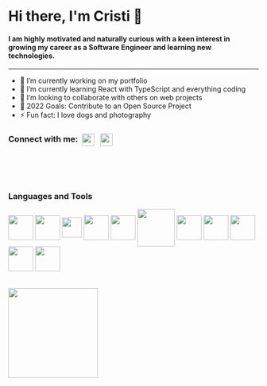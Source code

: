 # Hi there, I'm Cristi 👋

#### I am highly motivated and naturally curious with a keen interest in growing my career as a Software Engineer and learning new technologies.

<!--
**crisneames/crisneames** is a ✨ _special_ ✨ repository because its `README.md` (this file) appears on your GitHub profile.

- 🤔 I’m looking for help with ...
- 💬 Ask me about ...
- 😄 Pronouns: ...
-
Here are some ideas to get you started:
-->
---




- 🔭 I’m currently working on my portfolio
- 🌱 I’m currently learning React with TypeScript and everything coding
- 👯 I’m looking to collaborate with others on web projects
- 🥅 2022 Goals: Contribute to an Open Source Project
- ⚡ Fun fact: I love dogs and photography



### Connect with me:<!--LinkedIn-->&nbsp;&nbsp;<a href="https://www.linkedin.com/in/crisneames/" target="_blank"><img align="center" src="https://user-images.githubusercontent.com/5223593/156932560-19ad10dc-2492-409e-9bbf-1cb408cf11de.png" height="25" /></a>&nbsp;&nbsp; <a href="mailto:crisneames@gmail.com" target="_blank"><img align="center" src="https://img.icons8.com/fluency/48/000000/gmail-new.png" height="25" /></a>


<!--
base URL for icons
<a href="URL_REDIRECT" target="blank"><img align="center" src="" height="50" /></a>
icons are from https://icons8.com/icon/set/resume-icon/fluency
-->

<br />
<br />
<br />


### Languages and Tools <br />

<a href="URL_REDIRECT" target="blank"><img align="center" src="https://img.icons8.com/color/48/000000/html-5--v1.png" height="50" /></a>
<a href="URL_REDIRECT" target="blank"><img align="center" src="https://img.icons8.com/color/48/000000/css3.png" height="50" /></a>
<a href="URL_REDIRECT" target="blank"><img align="center" src="https://user-images.githubusercontent.com/5223593/156932346-6595a643-76d0-453a-a30b-ae2735df77f1.png" height="40" /></a>
<a href="URL_REDIRECT" target="blank"><img align="center" src="https://img.icons8.com/color/48/000000/typescript.png" height="50" /></a>
<a href="URL_REDIRECT" target="blank"><img align="center" src="https://img.icons8.com/color/48/000000/javascript--v1.png" height="50" /></a>
<a href="URL_REDIRECT" target="blank"><img align="center" src="https://img.icons8.com/color/48/000000/nodejs.png" height="75" /></a>
<a href="URL_REDIRECT" target="blank"><img align="center" src="https://img.icons8.com/color/48/000000/command-line.png" height="50" /></a>
<a href="URL_REDIRECT" target="blank"><img align="center" src="https://img.icons8.com/color/48/000000/api-settings.png" height="50" /></a>
<a href="URL_REDIRECT" target="blank"><img align="center" src="https://img.icons8.com/color/48/000000/git.png" height="50" /></a>
<a href="URL_REDIRECT" target="blank"><img align="center" src="https://img.icons8.com/fluency/48/000000/python.png" height="50" /></a>
<a href="URL_REDIRECT" target="blank"><img align="center" src="https://img.icons8.com/color/48/000000/ruby-programming-language.png" height="50" /></a>
<br />
<br />
<br />
<img height="180em" src="https://github-readme-stats.vercel.app/api?username=crisneames&show_icons=true&hide_border=true&&count_private=true&include_all_commits=true" />
